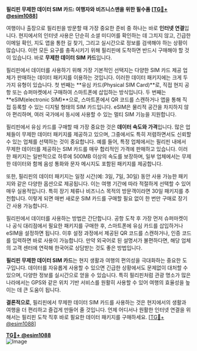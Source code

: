 **필리핀 무제한 데이터 SIM 카드: 여행자와 비즈니스맨을 위한 필수품 [[TG💪+ @esim1088](https://t.me/s/esim1088)]**

여행이나 출장으로 필리핀을 방문할 때 가장 중요한 준비 중 하나는 바로 **인터넷 연결**입니다. 현지에서의 인터넷 사용은 단순히 소셜 미디어를 확인하는 데 그치지 않고, 긴급한 이메일 확인, 지도 앱을 통한 길 찾기, 그리고 실시간으로 정보를 검색해야 하는 상황이 많습니다. 이런 모든 요구를 충족시키기 위해 필리핀에 도착하면 반드시 구매해야 할 것이 있습니다. 바로 **무제한 데이터 SIM 카드**입니다.

필리핀에서 데이터를 사용하기 위해 가장 기본적인 선택지는 다양한 SIM 카드 제공 업체가 판매하는 데이터 패키지를 이용하는 것입니다. 이러한 데이터 패키지에는 크게 두 가지 유형이 있습니다. 첫 번째는 **유심 카드(Physical SIM Card)**로, 직접 현지 공항 또는 슈퍼마켓에서 구매하여 스마트폰에 삽입하는 방식입니다. 두 번째는 **eSIM(electronic SIM)**으로, 스마트폰에서 QR 코드를 스캔하거나 앱을 통해 직접 등록할 수 있는 디지털 형태의 SIM 카드입니다. eSIM은 물리적 공간을 차지하지 않아 편리하며, 여러 국가에서 동시에 사용할 수 있는 멀티 SIM 기능을 지원합니다.

필리핀에서 유심 카드를 구매할 때 가장 중요한 것은 **데이터 속도와 가격**입니다. 많은 업체들이 무제한 데이터 패키지를 제공하고 있으며, 그중에서도 특히 저렴하면서도 신뢰할 수 있는 업체를 선택하는 것이 중요합니다. 예를 들어, 특정 업체에서는 필리핀 내에서 무제한 데이터를 제공하는 SIM 카드를 매우 합리적인 가격에 판매하고 있습니다. 이러한 패키지는 일반적으로 하루에 500MB 이상의 속도를 보장하며, 일부 업체에서는 무제한 데이터와 함께 음성 통화와 문자 메시지도 포함된 패키지를 제공합니다.

또한, 필리핀의 데이터 패키지는 일정 시간(예: 3일, 7일, 30일) 동안 사용 가능한 패키지와 같은 다양한 옵션으로 제공됩니다. 이는 여행 기간에 따라 적절하게 선택할 수 있어 매우 실용적입니다. 특히 장기 체류나 비즈니스 목적의 방문객이라면 30일 패키지를 추천합니다. 이렇게 되면 매번 새로운 SIM 카드를 구매할 필요 없이 한 번만 구매로 장기간 사용 가능합니다.

필리핀에서 데이터를 사용하는 방법은 간단합니다. 공항 도착 후 가장 먼저 슈퍼마켓이나 공식 대리점에서 필요한 패키지를 구매한 후, 스마트폰에 유심 카드를 삽입하거나 eSIM을 설정하면 됩니다. 이후 설정 과정에서 제공된 QR 코드를 스캔하거나, 인증 코드를 입력하면 바로 사용이 가능합니다. 만약 외국어로 된 설명서가 불편하다면, 해당 업체의 고객 센터에 연락해 한국어로 상담받는 것도 좋은 방법입니다.

**필리핀 무제한 데이터 SIM 카드**는 현지 생활과 여행의 편의성을 극대화하는 중요한 도구입니다. 데이터를 자유롭게 사용할 수 있으면 긴급한 상황에서도 문제없이 대처할 수 있으며, 다양한 정보를 실시간으로 얻을 수 있습니다. 특히 필리핀처럼 관광 명소가 많은 나라에서는 GPS와 같은 위치 기반 서비스를 원활히 사용할 수 있어 여행의 효율성을 높이는 데 큰 도움이 됩니다.

**결론적으로**, 필리핀에서 무제한 데이터 SIM 카드를 사용하는 것은 현지에서의 생활과 여행을 더 편리하고 즐겁게 만들어 줄 것입니다. 언제 어디서나 원활한 인터넷 연결을 위해서는 필리핀 도착 직후 바로 필요한 데이터 패키지를 구매하세요. [[TG💪+ @esim1088](https://t.me/s/esim1088)]

**[TG💪+ @esim1088](https://t.me/s/esim1088)**  
![Image](https://i.postimg.cc/Y0z9fWf4/image.png)